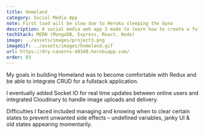 ```yaml
---
title: Homeland
category: Social Media App
note: First load will be slow due to Heroku sleeping the dyno
description: A social media web app I made to learn how to create a fullstack project.
techStack: MERN (MongoDB, Express, React, Node)
image: ../assets/images/project3.png
imageGif: ../assets/images/homeland.gif
url: https://dry-caverns-40340.herokuapp.com/
order: 03
---
```


My goals in building Homeland was to become comfortable with Redux and be able to integrate CRUD for a fullstack application.

I eventually added Socket IO for real time updates between online users and integrated Cloudinary to handle image uploads and delivery.

Difficulties I faced included managing and knowing when to clear certain states to prevent unwanted side effects – undefined variables, janky UI & old states appearing momentarily.
